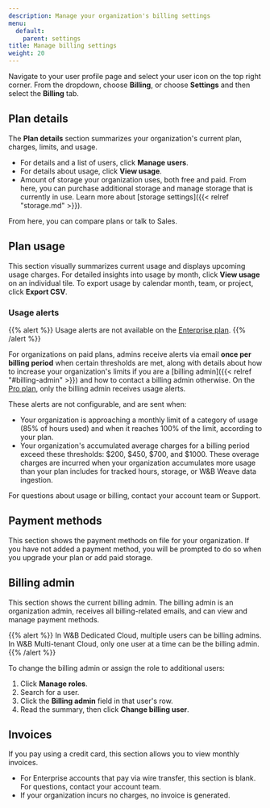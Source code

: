 ```yaml
---
description: Manage your organization's billing settings
menu:
  default:
    parent: settings
title: Manage billing settings
weight: 20
---
```


Navigate to your user profile page and select your user icon on the top right corner. From the dropdown, choose **Billing**, or choose **Settings** and then select the **Billing** tab.

## Plan details

The **Plan details** section summarizes your organization's current plan, charges, limits, and usage.

- For details and a list of users, click **Manage users**.
- For details about usage, click **View usage**.
- Amount of storage your organization uses, both free and paid. From here, you can purchase additional storage and manage storage that is currently in use. Learn more about [storage settings]({{< relref "storage.md" >}}).

From here, you can compare plans or talk to Sales.

## Plan usage
This section visually summarizes current usage and displays upcoming usage charges. For detailed insights into usage by month, click **View usage** on an individual tile. To export usage by calendar month, team, or project, click **Export CSV**.

### Usage alerts

{{% alert %}}
Usage alerts are not available on the [Enterprise plan](https://wandb.ai/site/pricing/).
{{% /alert %}}

For organizations on paid plans, admins receive alerts via email **once per billing period** when certain thresholds are met, along with details about how to increase your organization's limits if you are a [billing admin]({{< relref "#billing-admin" >}}) and how to contact a billing admin otherwise. On the [Pro plan](https://wandb.ai/site/pricing/), only the billing admin receives usage alerts.

These alerts are not configurable, and are sent when:

- Your organization is approaching a monthly limit of a category of usage (85% of hours used) and when it reaches 100% of the limit, according to your plan.
- Your organization's accumulated average charges for a billing period exceed these thresholds: $200, $450, $700, and $1000. These overage charges are incurred when your organization accumulates more usage than your plan includes for tracked hours, storage, or W&B Weave data ingestion.

For questions about usage or billing, contact your account team or Support.

## Payment methods
This section shows the payment methods on file for your organization. If you have not added a payment method, you will be prompted to do so when you upgrade your plan or add paid storage.

## Billing admin
This section shows the current billing admin. The billing admin is an organization admin, receives all billing-related emails, and can view and manage payment methods.

{{% alert %}}
In W&B Dedicated Cloud, multiple users can be billing admins. In W&B Multi-tenant Cloud, only one user at a time can be the billing admin.
{{% /alert %}}

To change the billing admin or assign the role to additional users:

1. Click **Manage roles**.
1. Search for a user.
1. Click the **Billing admin** field in that user's row.
1. Read the summary, then click **Change billing user**.

## Invoices
If you pay using a credit card, this section allows you to view monthly invoices.
- For Enterprise accounts that pay via wire transfer, this section is blank. For questions, contact your account team.
- If your organization incurs no charges, no invoice is generated.